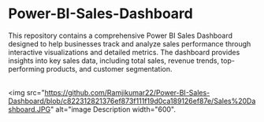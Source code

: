 # Power-BI-Sales-Dashboard
This repository contains a comprehensive Power BI Sales Dashboard designed to help businesses track and analyze sales performance through interactive visualizations and detailed metrics. The dashboard provides insights into key sales data, including total sales, revenue trends, top-performing products, and customer segmentation.
<br><br>

<img src="https://github.com/Ramjikumar22/Power-BI-Sales-Dashboard/blob/c822312821376ef873f111f19d0ca189126ef87e/Sales%20Dashboard.JPG" alt="image Description width="600".
